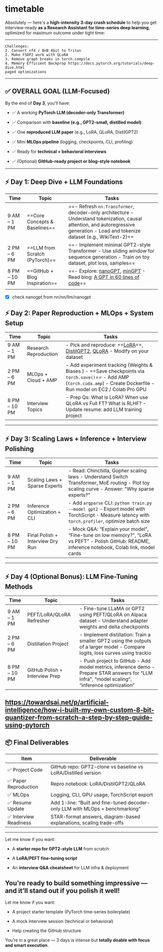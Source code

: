 # timetable
Absolutely — here's a **high-intensity 3-day crash schedule** to help you get interview-ready **as a Research Assistant for time-series deep learning**, optimized for maximum outcome under tight time:

---
	Challenges:
	1. Convert nf4 / BnB 4bit to Triton 
	2. Make FSDP2 work with QLoRA
	3. Remove graph breaks in torch.compile
	4. Memory Efficient Backprop https://docs.pytorch.org/tutorials/deep-dive.html
	paged optimizations

---

## ✅ OVERALL GOAL (LLM-Focused)

By the end of **Day 3**, you’ll have:

- ✅ A working **PyTorch LLM (decoder-only Transformer)**
    
- ✅ Comparison with **baseline (e.g., GPT2-small, distilled model)**
    
- ✅ One **reproduced LLM paper** (e.g., LoRA, QLoRA, DistilGPT2)
    
- ✅ Mini **MLOps pipeline** (logging, checkpoints, CLI, profiling)
    
- ✅ Ready for **technical + behavioral interviews**
    
- ✅ (Optional) **GitHub-ready project or blog-style notebook**
    

---

## ⚡️ Day 1: Deep Dive + LLM Foundations

| **Time**     | **Topic**                      | **Tasks**                                                                                                                                                                                         |
| ------------ | ------------------------------ | ------------------------------------------------------------------------------------------------------------------------------------------------------------------------------------------------- |
| 9 AM – 1 PM  | ==Core Concepts & Baselines==  | ==- Refresh `nn.Transformer`, decoder-only architecture - Understand tokenization, causal attention, and autoregressive generation - Load and tokenize dataset (e.g., WikiText-2)==               |
| 2 PM – 6 PM  | ==LLM from Scratch (PyTorch)== | ==- Implement minimal GPT2-style Transformer - Use sliding window for sequence generation - Train on toy dataset, plot loss, samples==                                                            |
| 8 PM – 10 PM | ==GitHub + Blog Inspiration==  | ==- Explore: [nanoGPT](https://github.com/karpathy/nanoGPT), [minGPT](https://github.com/karpathy/minGPT) - Read blog: [A GPT in 60 lines of code](https://jaykmody.com/blog/gpt-from-scratch/)== |
|              |                                |                                                                                                                                                                                                   |
- [x] check nanogpt from nn/nn/llm/nanogpt

## ⚡️ Day 2: Paper Reproduction + MLOps + System Setup

| **Time**     | **Topic**             | **Tasks**                                                                                                                                                                               |
| ------------ | --------------------- | --------------------------------------------------------------------------------------------------------------------------------------------------------------------------------------- |
| 9 AM – 1 PM  | Research Reproduction | - Pick and reproduce: ==[LoRA](https://arxiv.org/abs/2106.09685)==, [DistilGPT2](https://huggingface.co/distilgpt2), [QLoRA](https://arxiv.org/abs/2305.14314) - Modify on your dataset |
| 2 PM – 6 PM  | MLOps + Cloud + AMP   | - Add experiment tracking (Weights & Biases ) - ==Save checkpoints via `torch.save()`== - Add AMP (`torch.cuda.amp`) - Create Dockerfile - Run model on EC2 / Colab Pro GPU             |
| 8 PM – 10 PM | Interview Topics      | - Prep Qs: What is LoRA? When use QLoRA vs Full FT? What is RLHF? - Update resume: add LLM training project                                                                             |

---

## ⚡️ Day 3: Scaling Laws + Inference + Interview Polishing

| **Time**     | **Topic**                        | **Tasks**                                                                                                                                         |
| ------------ | -------------------------------- | ------------------------------------------------------------------------------------------------------------------------------------------------- |
| 9 AM – 1 PM  | Scaling Laws + Sparse Experts    | - Read: Chinchilla, Gopher scaling laws - Understand Switch Transformer, MoE routing - Plot toy scaling curve - Answer: "Why sparse experts?"     |
| 2 PM – 6 PM  | Inference Optimization + CLI     | - Add `argparse` CLI: `python train.py --model gpt2` - Export model with TorchScript - Measure latency with `torch.profiler`, optimize batch size |
| 8 PM – 10 PM | Final Polish + Interview Dry Run | - Mock Q&A: “Explain your model”, “Fine-tune on low memory?”, “LoRA vs PEFT” - Polish GitHub: README, inference notebook, Colab link, model cards |

---

## ⚡️ Day 4 (Optional Bonus): LLM Fine-Tuning Methods

| **Time**     | **Topic**                      | **Tasks**                                                                                                                                      |
| ------------ | ------------------------------ | ---------------------------------------------------------------------------------------------------------------------------------------------- |
| 9 AM – 1 PM  | PEFT/LoRA/QLoRA Refresher      | - Fine-tune LLaMA or GPT2 using PEFT/QLoRA on Alpaca dataset - Understand adapter weights and delta checkpoints                                |
| 2 PM – 6 PM  | Distillation Project           | - Implement distillation: Train a smaller GPT2 using the outputs of a larger model - Compare logits, loss curves using trackio                 |
| 8 PM – 10 PM | GitHub Polish + Interview Prep | - Push project to GitHub - Add model metrics, inference demo - Prepare STAR answers for “LLM infra”, “model scaling”, “inference optimization” |
https://towardsai.net/p/artificial-intelligence/how-i-built-my-own-custom-8-bit-quantizer-from-scratch-a-step-by-step-guide-using-pytorch
---

## 📦 Final Deliverables

|Item|Deliverable|
|---|---|
|✅ Project Code|GitHub repo: GPT2-clone vs baseline vs LoRA/Distilled version|
|✅ Paper Reproduction|Repro notebook: LoRA/DistilGPT2/QLoRA|
|✅ MLOps|Logging, CLI, GPU usage, TorchScript export|
|✅ Resume Update|Add 1-line: “Built and fine-tuned decoder-only LLM with MLOps + benchmarking”|
|✅ Interview Readiness|STAR-format answers, diagram-based explanations, scaling trade-offs|

---

Let me know if you want:

- A **starter repo for GPT2-style LLM** from scratch
    
- A **LoRA/PEFT fine-tuning script**
    
- An **interview Q&A cheatsheet** for LLM infra & deployment
    

You're ready to build something impressive — and it’ll stand out if you polish it well!
---

Let me know if you want:

- A project starter template (PyTorch time-series boilerplate)
    
- A mock interview session (technical or behavioral)
    
- Help creating the GitHub structure
    

You’re in a great place — 3 days is intense but **totally doable with focus and smart execution**.




